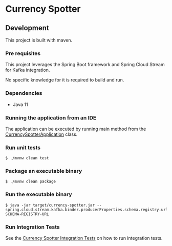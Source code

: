 # Currency Spotter

## Development

This project is built with maven.

### Pre requisites

This project leverages the Spring Boot framework and Spring Cloud Stream for Kafka integration.

No specific knowledge for it is required to build and run.

### Dependencies

* Java 11

### Running the application from an IDE

The application can be executed by running main method from the [CurrencySpotterApplication](src/main/java/io/confluent/solutions/microservices/currencyspotter/CurrencySpotterApplication.java) class.

### Run unit tests

```
$ ./mvnw clean test
```

### Package an executable binary

```
$ ./mvnw clean package
```

### Run the executable binary

```
$ java -jar target/currency-spotter.jar --spring.cloud.stream.kafka.binder.producerProperties.schema.registry.url=YOUR-SCHEMA-REGISTRY-URL
```

### Run Integration Tests

See the [Currency Spotter Integration Tests](../integration-tests/currency-spotter-it/README.md) on how to run integration tests.